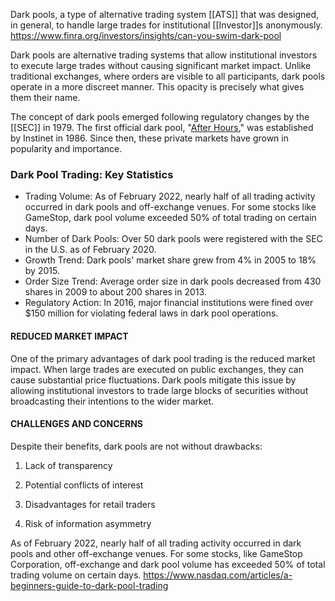 Dark pools, a type of alternative trading system [[ATS]] that was designed, in general, to handle large trades for institutional [[Investor]]s anonymously.
https://www.finra.org/investors/insights/can-you-swim-dark-pool

Dark pools are alternative trading systems that allow institutional investors to execute large trades without causing significant market impact. Unlike traditional exchanges, where orders are visible to all participants, dark pools operate in a more discreet manner. This opacity is precisely what gives them their name.

The concept of dark pools emerged following regulatory changes by the [[SEC]] in 1979. The first official dark pool, "[After Hours](https://www.cheddarflow.com/blog/can-you-trade-options-after-hours/)," was established by Instinet in 1986. Since then, these private markets have grown in popularity and importance.

### **Dark Pool Trading: Key Statistics**

- Trading Volume: As of February 2022, nearly half of all trading activity occurred in dark pools and off-exchange venues. For some stocks like GameStop, dark pool volume exceeded 50% of total trading on certain days.
- Number of Dark Pools: Over 50 dark pools were registered with the SEC in the U.S. as of February 2020.
- Growth Trend: Dark pools' market share grew from 4% in 2005 to 18% by 2015.
- Order Size Trend: Average order size in dark pools decreased from 430 shares in 2009 to about 200 shares in 2013.
- Regulatory Action: In 2016, major financial institutions were fined over $150 million for violating federal laws in dark pool operations.

#### **REDUCED MARKET IMPACT**

One of the primary advantages of dark pool trading is the reduced market impact. When large trades are executed on public exchanges, they can cause substantial price fluctuations. Dark pools mitigate this issue by allowing institutional investors to trade large blocks of securities without broadcasting their intentions to the wider market.

#### **CHALLENGES AND CONCERNS**

Despite their benefits, dark pools are not without drawbacks:

1. Lack of transparency

2. Potential conflicts of interest

3. Disadvantages for retail traders

4. Risk of information asymmetry

As of February 2022, nearly half of all trading activity occurred in dark pools and other off-exchange venues. For some stocks, like GameStop Corporation, off-exchange and dark pool volume has exceeded 50% of total trading volume on certain days.
https://www.nasdaq.com/articles/a-beginners-guide-to-dark-pool-trading